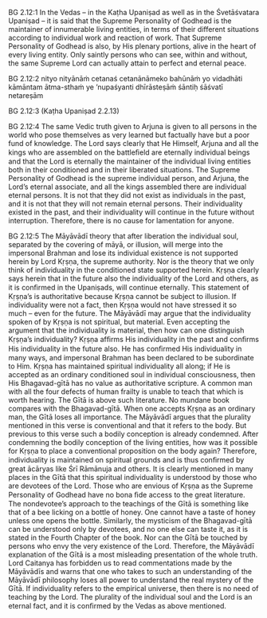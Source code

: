 BG 2.12:1	In the Vedas – in the Kaṭha Upaniṣad as well as in the Śvetāśvatara Upaniṣad – it is said that the Supreme Personality of Godhead is the maintainer of innumerable living entities, in terms of their different situations according to individual work and reaction of work. That Supreme Personality of Godhead is also, by His plenary portions, alive in the heart of every living entity. Only saintly persons who can see, within and without, the same Supreme Lord can actually attain to perfect and eternal peace.

BG 2.12:2	nityo nityānāṁ cetanaś cetanānāmeko bahūnāṁ yo vidadhāti kāmāntam ātma-sthaṁ ye ’nupaśyanti dhīrāsteṣāṁ śāntiḥ śāśvatī netareṣām

BG 2.12:3	(Kaṭha Upaniṣad 2.2.13)

BG 2.12:4	The same Vedic truth given to Arjuna is given to all persons in the world who pose themselves as very learned but factually have but a poor fund of knowledge. The Lord says clearly that He Himself, Arjuna and all the kings who are assembled on the battleﬁeld are eternally individual beings and that the Lord is eternally the maintainer of the individual living entities both in their conditioned and in their liberated situations. The Supreme Personality of Godhead is the supreme individual person, and Arjuna, the Lord’s eternal associate, and all the kings assembled there are individual eternal persons. It is not that they did not exist as individuals in the past, and it is not that they will not remain eternal persons. Their individuality existed in the past, and their individuality will continue in the future without interruption. Therefore, there is no cause for lamentation for anyone.

BG 2.12:5	The Māyāvādī theory that after liberation the individual soul, separated by the covering of māyā, or illusion, will merge into the impersonal Brahman and lose its individual existence is not supported herein by Lord Kṛṣṇa, the supreme authority. Nor is the theory that we only think of individuality in the conditioned state supported herein. Kṛṣṇa clearly says herein that in the future also the individuality of the Lord and others, as it is conﬁrmed in the Upaniṣads, will continue eternally. This statement of Kṛṣṇa’s is authoritative because Kṛṣṇa cannot be subject to illusion. If individuality were not a fact, then Kṛṣṇa would not have stressed it so much – even for the future. The Māyāvādī may argue that the individuality spoken of by Kṛṣṇa is not spiritual, but material. Even accepting the argument that the individuality is material, then how can one distinguish Kṛṣṇa’s individuality? Kṛṣṇa afﬁrms His individuality in the past and conﬁrms His individuality in the future also. He has conﬁrmed His individuality in many ways, and impersonal Brahman has been declared to be subordinate to Him. Kṛṣṇa has maintained spiritual individuality all along; if He is accepted as an ordinary conditioned soul in individual consciousness, then His Bhagavad-gītā has no value as authoritative scripture. A common man with all the four defects of human frailty is unable to teach that which is worth hearing. The Gītā is above such literature. No mundane book compares with the Bhagavad-gītā. When one accepts Kṛṣṇa as an ordinary man, the Gītā loses all importance. The Māyāvādī argues that the plurality mentioned in this verse is conventional and that it refers to the body. But previous to this verse such a bodily conception is already condemned. After condemning the bodily conception of the living entities, how was it possible for Kṛṣṇa to place a conventional proposition on the body again? Therefore, individuality is maintained on spiritual grounds and is thus conﬁrmed by great ācāryas like Śrī Rāmānuja and others. It is clearly mentioned in many places in the Gītā that this spiritual individuality is understood by those who are devotees of the Lord. Those who are envious of Kṛṣṇa as the Supreme Personality of Godhead have no bona ﬁde access to the great literature. The nondevotee’s approach to the teachings of the Gītā is something like that of a bee licking on a bottle of honey. One cannot have a taste of honey unless one opens the bottle. Similarly, the mysticism of the Bhagavad-gītā can be understood only by devotees, and no one else can taste it, as it is stated in the Fourth Chapter of the book. Nor can the Gītā be touched by persons who envy the very existence of the Lord. Therefore, the Māyāvādī explanation of the Gītā is a most misleading presentation of the whole truth. Lord Caitanya has forbidden us to read commentations made by the Māyāvādīs and warns that one who takes to such an understanding of the Māyāvādī philosophy loses all power to understand the real mystery of the Gītā. If individuality refers to the empirical universe, then there is no need of teaching by the Lord. The plurality of the individual soul and the Lord is an eternal fact, and it is conﬁrmed by the Vedas as above mentioned.